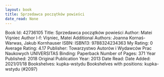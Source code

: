 ```yaml
---
layout: book
title: Sprzedawca początków powieści
date_read: None
---
```


Book Id: 42736105
Title: Sprzedawca początków powieści
Author: Matei Vişniec
Author l-f: Vişniec, Matei
Additional Authors: Joanna Kornaś-Warwas, Jakub Kornhauser
ISBN: 
ISBN13: 9788324234363
My Rating: 0
Average Rating: 4.17
Publisher: Towarzystwo Autorów i Wydawców Prac Naukowych UNIVERSITAS
Binding: Paperback
Number of Pages: 371
Year Published: 2018
Original Publication Year: 2013
Date Read: 
Date Added: 2021/01/18
Bookshelves: kupka-wstydu
Bookshelves with positions: kupka-wstydu (#2097)

